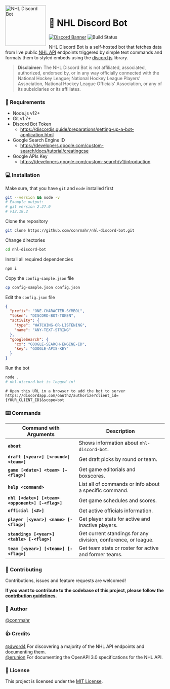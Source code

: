 <img width="128" height="128" align="left" style="float: left; margin: 0 10px 0 0;" alt="NHL Discord Bot" src="https://cdn.discordapp.com/avatars/535203406592344067/1473d566732ea6ffd24d02be45af8b21.png">  

# :ice_hockey: NHL Discord Bot

[![Discord Banner](https://discordapp.com/api/guilds/499434832124837889/widget.png?style=shield)](https://discord.gg/92UtjGs)
![Build Status](https://github.com/conrmahr/nhl-discord-bot/workflows/build/badge.svg)


NHL Discord Bot is a self-hosted bot that fetches data from live public [NHL API](https://github.com/erunion/sport-api-specifications/tree/master/nhl) endpoints triggered by simple text commands and formats them to styled embeds using the [discord.js](https://github.com/discordjs/discord.js) library.
>**Disclaimer:** The NHL Discord Bot is not affiliated, associated, authorized, endorsed by, or in any way officially connected with the National Hockey League; National Hockey League Players' Association, National Hockey League Officials' Association, or any of its subsidiaries or its affiliates.

### :page_with_curl: Requirements

- Node.js v12+
- Git v1.7+
- Discord Bot Token
  - https://discordjs.guide/preparations/setting-up-a-bot-application.html
- Google Search Engine ID
  - https://developers.google.com/custom-search/docs/tutorial/creatingcse
- Google APIs Key
  - https://developers.google.com/custom-search/v1/introduction

### :computer: Installation

Make sure, that you have `git` and `node` installed first
```sh
git --version && node -v
# Example output:
# git version 2.27.0
# v12.18.2
```

Clone the repository
```sh
git clone https://github.com/conrmahr/nhl-discord-bot.git
```

Change directories
```sh
cd nhl-discord-bot
```

Install all required dependencies
```sh
npm i
```

Copy the `config-sample.json` file
```sh
cp config-sample.json config.json
```

Edit the `config.json` file
```json
{
  "prefix": "ONE-CHARACTER-SYMBOL",
  "token": "DISCORD-BOT-TOKEN",
  "activity": {
    "type": "WATCHING-OR-LISTENING",
    "name": "ANY-TEXT-STRING"
  },
  "googleSearch": {
    "cx": "GOOGLE-SEARCH-ENGINE-ID",
    "key": "GOOGLE-APIS-KEY"
  }
}
```

Run the bot
```sh
node .
# nhl-discord-bot is logged in!
```

```
# Open this URL in a browser to add the bot to server
https://discordapp.com/oauth2/authorize?client_id={YOUR_CLIENT_ID}&scope=bot
```

### :keyboard: Commands

| Command with Arguments                | Description |
| ------------------------------------- | ------------------------------------- |
|**`about`** | Shows information about `nhl-discord-bot`.|
|**`draft [<year>] [<round>\|<team>]`** | Get draft picks by round or team.|
|**`game [<date>] <team> [-<flag>]`** | Get game editorials and boxscores.|
|**`help <command>`** | List all of commands or info about a specific command.|
|**`nhl [<date>] [<team> <opponent>] [-<flag>]`** | Get game schedules and scores.|
|**`official [<#>]`** | Get active officials information.|
|**`player [<year>] <name> [-<flag>]`** | Get player stats for active and inactive players.|
|**`standings [<year>] <table> [-<flag>]`** | Get current standings for any division, conference, or league.|
|**`team [<year>] [<team>] [-<flag>]`** | Get team stats or roster for active and former teams.|

### :handshake: Contributing

Contributions, issues and feature requests are welcomed!

**If you want to contribute to the codebase of this project, please follow the [contribution guidelines](.github/CONTRIBUTING.md).**

### :book: Author

[@conrmahr](https://github.com/conrmahr)

### :thumbsup: Credits

[@dword4](https://github.com/dword4) For discovering a majority of the NHL API endpoints and documenting them.<br />
[@erunion](https://github.com/erunion) For documenting the OpenAPI 3.0 specifications for the NHL API.

### :memo: License

This project is licensed under the [MIT License](LICENSE).